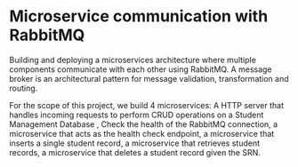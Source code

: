 # Microservice communication with RabbitMQ

Building and deploying a microservices architecture where multiple components communicate with each other using RabbitMQ. A message broker is an architectural pattern for message validation, transformation and routing. 


For the scope of this project, we build 4 microservices: A HTTP server that handles incoming requests to perform CRUD operations on a Student Management Database , Check the health of the RabbitMQ connection, a microservice that acts as the health check endpoint, a microservice that inserts a single student record, a microservice that retrieves student records, a microservice that deletes a student record given the SRN.

